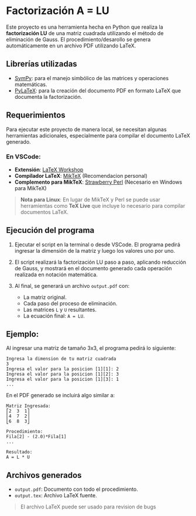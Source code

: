# Factorización A = LU

Este proyecto es una herramienta hecha en Python que realiza la **factorización LU** de una matriz cuadrada utilizando el método de eliminación de Gauss. 
El procedimiento/desarollo se genera automáticamente en un archivo PDF utilizando LaTeX.

## Librerías utilizadas

* [SymPy](https://docs.sympy.org/latest/index.html): para el manejo simbólico de las matrices y operaciones matemáticas.
* [PyLaTeX](https://jeltef.github.io/PyLaTeX/current/#): para la creación del documento PDF en formato LaTeX que documenta la factorización.

## Requerimientos

Para ejecutar este proyecto de manera local, se necesitan algunas herramientas adicionales, especialmente para compilar el documento LaTeX generado.

### En VSCode:

* **Extensión**: [LaTeX Workshop](https://marketplace.visualstudio.com/items?itemName=James-Yu.latex-workshop)
* **Compilador LaTeX**: [MikTeX](https://miktex.org/download) (Recomendacion personal)
* **Complemento para MikTeX**: [Strawberry Perl](https://strawberryperl.com/) (Necesario en Windows para MikTeX)

> **Nota para Linux**: En lugar de MikTeX y Perl se puede usar herramientas como **TeX Live** que incluye lo necesario para compilar documentos LaTeX.

## Ejecución del programa

1. Ejecutar el script en la terminal o desde VSCode. El programa pedirá ingresar la dimensión de la matriz y luego los valores uno por uno.
2. El script realizará la factorización LU paso a paso, aplicando reducción de Gauss, y mostrará en el documento generado cada operación realizada en notación matemática.

3. Al final, se generará un archivo `output.pdf` con:

   * La matriz original.
   * Cada paso del proceso de eliminación.
   * Las matrices `L` y `U` resultantes.
   * La ecuación final: `A = LU`.

## Ejemplo:

Al ingresar una matriz de tamaño 3x3, el programa pedirá lo siguiente:

```text
Ingresa la dimension de tu matriz cuadrada
3
Ingresa el valor para la posicion [1][1]: 2
Ingresa el valor para la posicion [1][2]: 3
Ingresa el valor para la posicion [1][3]: 1
...
```

En el PDF generado se incluirá algo similar a:

```
Matriz Ingresada:
⎡2  3  1⎤
⎢4  7  2⎥
⎣6  8  3⎦

Procedimiento:
Fila[2] - (2.0)*Fila[1]
...

Resultado:
A = L * U
```

## Archivos generados

* `output.pdf`: Documento con todo el procedimiento.
* `output.tex`: Archivo LaTeX fuente.
> El archivo LaTeX puede ser usado para revision de bugs


